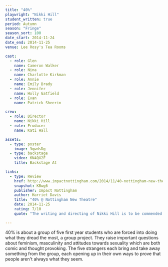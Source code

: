 ```yaml
---
title: "40%"
playwright: "Nikki Hill"
student_written: true
period: Autumn
season: "Fringe"
season_sort: 100
date_start: 2014-11-24
date_end: 2014-11-25
venue: Lee Rosy's Tea Rooms

cast:
  - role: Glen
    name: Cameron Walker
  - role: Nina
    name: Charlotte Kirkman
  - role: Annie
    name: Emily Brady
  - role: Jennifer
    name: Holly Gatfield
  - role: Evan
    name: Patrick Sheerin

crew:
  - role: Director
    name: Nikki Hill
  - role: Producer
    name: Kati Hall

assets:
  - type: poster
    image: 3qwdsDg
  - type: backstage
    video: 6N4QX2F
    title: Backstage At

links:
  - type: Review
    href: http://www.impactnottingham.com/2014/11/40-nottingham-new-theatre/
    snapshot: KBwg6
    publisher: Impact Nottingham
    author: Harriet Davis
    title: "40% @ Nottingham New Theatre"
    date: 2014-11-25
    rating: 7/10
    quote: "The writing and directing of Nikki Hill is to be commended. She managed to capture the student experience in a way that brought both laughter and sadness to the audience, and allowed us to reflect upon the apparent absurdities of student life."

---
```


40% is about a group of five first year students who are forced into doing what they dread the most, a group project. They raise important questions about feminism, masculinity and attitudes towards sexuality which are both comic and thought provoking. The five strangers each bring and take away something from the group, each opening up in their own ways to prove that people aren't always what they seem.
